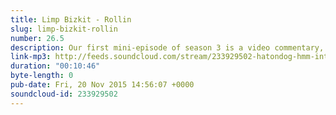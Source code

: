 ```yaml
---
title: Limp Bizkit - Rollin
slug: limp-bizkit-rollin
number: 26.5
description: Our first mini-episode of season 3 is a video commentary, discussing the Limp Bizkit&#39;s &quot;Rollin&#39; (Air Raid Vehicle)&quot;. Featuring the haunting image of a pre-9/11 world and a terrifying skeleton man.
link-mp3: http://feeds.soundcloud.com/stream/233929502-hatondog-hmm-interesting-choice-mini-ep1-limp-bizkit-rollin-air-raid-vehicle.mp3
duration: "00:10:46"
byte-length: 0
pub-date: Fri, 20 Nov 2015 14:56:07 +0000
soundcloud-id: 233929502
---
```

